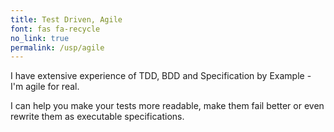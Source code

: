 ```yaml
---
title: Test Driven, Agile
font: fas fa-recycle
no_link: true
permalink: /usp/agile
---
```

I have extensive experience of TDD, BDD and Specification by Example - I'm agile for real.
<!--more-->
 
I can help you make your tests more readable, make them fail better or even 
rewrite them as executable specifications.
 

